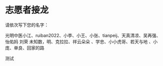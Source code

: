 # 志愿者接龙

请依次写下您的名字：

光明中医小江、ruiban2022、小李、小王、小张、tianpeij、天真清凉、吴再强、怡佑妈  刘荣  未知数，明、克拉拉、祥云朵朵 、学忠、小小虎哥、若天与地 、小庞、单良、回家的路

测试

